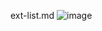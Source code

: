 ext-list.md
![image](https://github.com/user-attachments/assets/07fefccf-b64b-4560-88a2-04ecd5f7198d)



